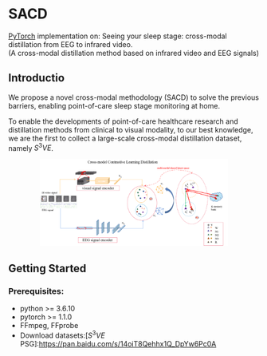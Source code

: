 # SACD
[PyTorch](https://pytorch.org/)  implementation on: Seeing your sleep stage: cross-modal distillation from EEG to infrared video.                                                                                    
      (A cross-modal distillation method based on infrared video and EEG signals)


## Introductio
We propose a novel cross-modal methodology (SACD) to solve the previous barriers, enabling point-of-care sleep stage monitoring at home.

To enable the developments of point-of-care healthcare research and distillation methods from clinical to visual modality, to our best knowledge, we are the first to collect a large-scale cross-modal distillation dataset, namely $S^3VE$.
<p align="center">
<img src="https://github.com/SPIresearch/SACD/blob/main/SACD/OVERVIEW.png" width="75%">
</p>

## Getting Started
### Prerequisites:
- python >= 3.6.10 
- pytorch >= 1.1.0
- FFmpeg, FFprobe
- Download datasets:[$S^3VE$ PSG]:https://pan.baidu.com/s/14oiT8Qehhx1Q_DpYw6Pc0A
